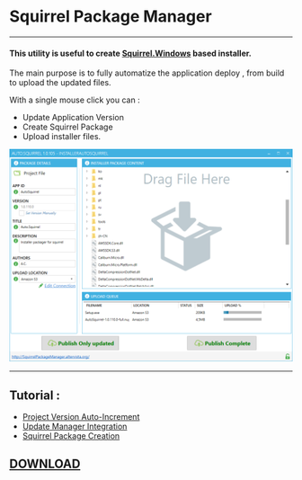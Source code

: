 # **Squirrel Package Manager**

___

#### This utility is useful to create **[Squirrel.Windows](https://github.com/Squirrel/Squirrel.Windows)** based installer.

The main purpose is to fully automatize the application deploy , from build to upload  the updated files.

With a single mouse click you can :
 - Update Application Version
 - Create Squirrel Package
 - Upload installer files.


 ![](docs/images/squirrel_upload.png)

___

## Tutorial :

- [Project Version Auto-Increment](docs/VersionAutoIncrement.html)
- [Update Manager Integration](docs/SquirrelIntegration.html)
- [Squirrel Package Creation](docs/PackageCreation.html)


## [DOWNLOAD](https://s3-eu-west-1.amazonaws.com/ecamfolder/Setup.exe)
